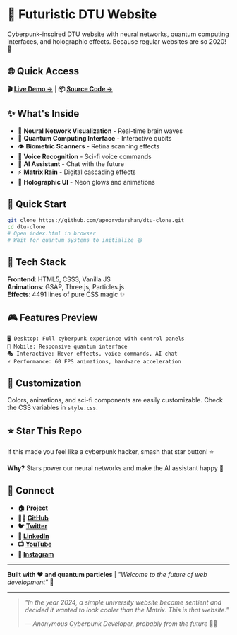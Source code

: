 # 🚀 Futuristic DTU Website

Cyberpunk-inspired DTU website with neural networks, quantum computing interfaces, and holographic effects. Because regular websites are so 2020! 🤖

## 🌐 Quick Access

**🎬 [Live Demo →](https://apoorvdarshan.github.io/dtu-clone/)** | **📦 [Source Code →](https://github.com/apoorvdarshan/dtu-clone)**

## ✨ What's Inside

- 🧠 **Neural Network Visualization** - Real-time brain waves
- 🔬 **Quantum Computing Interface** - Interactive qubits
- 👁️ **Biometric Scanners** - Retina scanning effects
- 🎤 **Voice Recognition** - Sci-fi voice commands
- 🤖 **AI Assistant** - Chat with the future
- ⚡ **Matrix Rain** - Digital cascading effects
- 🌈 **Holographic UI** - Neon glows and animations

## 🚀 Quick Start

```bash
git clone https://github.com/apoorvdarshan/dtu-clone.git
cd dtu-clone
# Open index.html in browser
# Wait for quantum systems to initialize 😄
```

## 🎨 Tech Stack

**Frontend**: HTML5, CSS3, Vanilla JS  
**Animations**: GSAP, Three.js, Particles.js  
**Effects**: 4491 lines of pure CSS magic ✨

## 🎮 Features Preview

```
🖥️ Desktop: Full cyberpunk experience with control panels
📱 Mobile: Responsive quantum interface
🎭 Interactive: Hover effects, voice commands, AI chat
⚡ Performance: 60 FPS animations, hardware acceleration
```

## 🔧 Customization

Colors, animations, and sci-fi components are easily customizable. Check the CSS variables in `style.css`.

## ⭐ Star This Repo

If this made you feel like a cyberpunk hacker, smash that star button! ⭐

**Why?** Stars power our neural networks and make the AI assistant happy 🤖

## 🔗 Connect

- **🏠 [Project](https://github.com/apoorvdarshan/dtu-clone)**
- **👨‍💻 [GitHub](https://github.com/apoorvdarshan)**
- **🐦 [Twitter](https://x.com/apoorvdarshan)**
- **💼 [LinkedIn](https://linkedin.com/in/apoorvdarshan)**
- **📺 [YouTube](https://youtube.com/@apoorvdarshan)**
- **📸 [Instagram](https://instagram.com/404apoorv)**

---

**Built with ❤️ and quantum particles** | _"Welcome to the future of web development"_ 🚀

---

> _"In the year 2024, a simple university website became sentient and decided it wanted to look cooler than the Matrix. This is that website."_
>
> — _Anonymous Cyberpunk Developer, probably from the future_ 🤖✨
